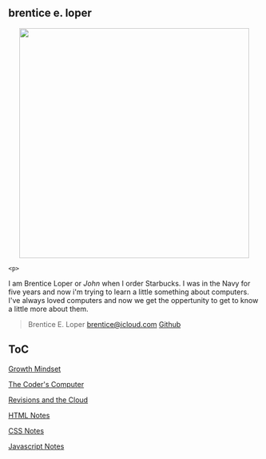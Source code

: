 ## brentice e. loper

<p align="center">
  <img width="460" height="460" src="https://avatars.githubusercontent.com/u/54426613?v=4">
</p>
    
    <p>
I am Brentice Loper or *John* when I order Starbucks. I was in the Navy for five years and now i'm trying to learn a little something about computers. I've always loved computers and now we get the oppertunity to get to know a little more about them. 
    </p>

> Brentice E. Loper
> brentice@icloud.com
> [Github](reading-notes.md)


## ToC

[Growth Mindset](growthmindset.md)
  
[The Coder's Computer](TheCodersComputer.md)
  
[Revisions and the Cloud](RevisionAndCloud.md)
  
[HTML Notes](HTMLnotes.md)
  
[CSS Notes](CSSnotes.md)
  
[Javascript Notes](JSNotes.md)
